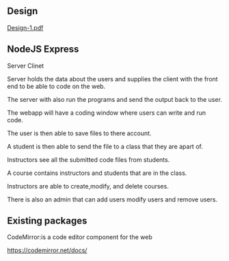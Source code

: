 ## Design
[Design-1.pdf](https://github.com/Duquesne-Spring-2024-COSC-481/Kendell-Barry/files/14088356/Design-1.pdf)




## NodeJS Express

Server Clinet

Server holds the data about the users and supplies the client with the front end to be able to code on the web.

The server with also run the programs and send the output back to the user.

The webapp will have a coding window where users can write and run code.

The user is then able to save files to there account.

A student is then able to send the file to a class that they are apart of.

Instructors see all the submitted code files from students.

A course contains instructors and students that are in the class.

Instructors are able to create,modify, and delete courses.

There is also an admin that can add users modify users and remove users.


## Existing packages

CodeMirror:is a code editor component for the web

https://codemirror.net/docs/







